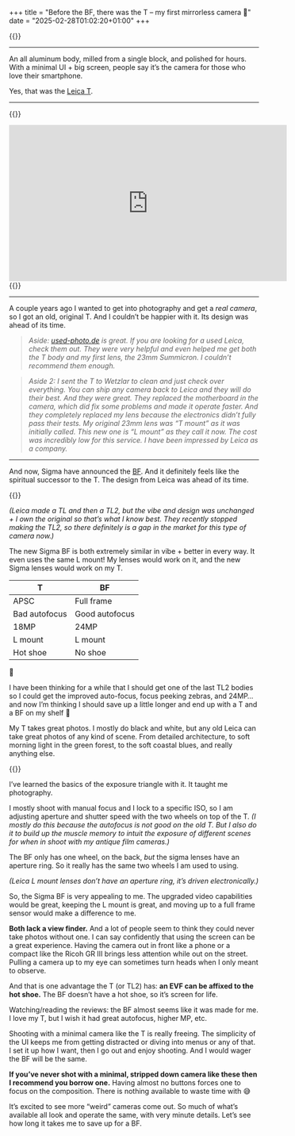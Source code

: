 +++
title = "Before the BF, there was the T – my first mirrorless camera 🖤"
date = "2025-02-28T01:02:20+01:00"
+++

{{<fig
  src="t.jpg"
  alt="My Leica T with its 23mm Summicron lens" />}}

- - -

An all aluminum body, milled from a single block, and polished for hours. With a minimal UI + big screen, people say it’s the camera for those who love their smartphone. 

Yes, that was the [Leica T][].

- - -

{{<raw>}}
<iframe width="560" height="315" src="https://www.youtube-nocookie.com/embed/8zmy8Amb9ro" title="YouTube video player" frameborder="0" allow="accelerometer; autoplay; clipboard-write; encrypted-media; gyroscope; picture-in-picture" allowfullscreen></iframe>
{{</raw>}}

- - -

A couple years ago I wanted to get into photography and get a _real camera_, so I got an old, original T. And I couldn’t be happier with it. Its design was ahead of its time. 

> _Aside: [used-photo.de](https://used-photo.de) is great. If you are looking for a used Leica, check them out. They were very helpful and even helped me get both the T body and my first lens, the 23mm Summicron. I couldn’t recommend them enough._

> _Aside 2: I sent the T to Wetzlar to clean and just check over everything. You can ship any camera back to Leica and they will do their best. And they were great. They replaced the motherboard in the camera, which did fix some problems and made it operate faster. And they completely replaced my lens because the electronics didn’t fully pass their tests. My original 23mm lens was “T mount” as it was initially called. This new one is “L mount” as they call it now. The cost was incredibly low for this service. I have been impressed by Leica as a company._

- - -

And now, Sigma have announced the [BF][]. And it definitely feels like the spiritual successor to the T. The design from Leica was ahead of its time. 

{{<fig
  src="bf.jpg"
  alt="The new Sigma BF"
  link="https://www.sigma-global.com/en/cameras/bf/" />}}

_(Leica made a TL and then a TL2, but the vibe and design was unchanged + I own the original so that’s what I know best. They recently stopped making the TL2, so there definitely is a gap in the market for this type of camera now.)_

The new Sigma BF is both extremely similar in vibe + better in every way. It even uses the same L mount! My lenses would work on it, and the new Sigma lenses would work on my T.

| T | BF |
| -- | -- |
| APSC | Full frame |
| Bad autofocus | Good autofocus |
| 18MP | 24MP |
| L mount | L mount |
| Hot shoe | No shoe |

🤔

I have been thinking for a while that I should get one of the last TL2 bodies so I could get the improved auto-focus, focus peeking zebras, and 24MP… and now I’m thinking I should save up a little longer and end up with a T and a BF on my shelf 💸 

My T takes great photos. I mostly do black and white, but any old Leica can take great photos of any kind of scene. From detailed architecture, to soft morning light in the green forest, to the soft coastal blues, and really anything else. 

{{<fig
  src="collage.jpg"
  alt="Four of my photos, one black and white of a building, one of the morning light in a forest, one of a hotel facade at night, and one of the coast of Portugal" />}}

I’ve learned the basics of the exposure triangle with it. It taught me photography. 

I mostly shoot with manual focus and I lock to a specific ISO, so I am adjusting aperture and shutter speed with the two wheels on top of the T. _(I mostly do this because the autofocus is not good on the old T. But I also do it to build up the muscle memory to intuit the exposure of different scenes for when in shoot with my antique film cameras.)_

The BF only has one wheel, on the back, _but_ the sigma lenses have an aperture ring. So it really has the same two wheels I am used to using. 

_(Leica L mount lenses don’t have an aperture ring, it’s driven electronically.)_

So, the Sigma BF is very appealing to me. The upgraded video capabilities would be great, keeping the L mount is great, and moving up to a full frame sensor would make a difference to me.

**Both lack a view finder.** And a lot of people seem to think they could never take photos without one. I can say confidently that using the screen can be a great experience. Having the camera out in front like a phone or a compact like the Ricoh GR III brings less attention while out on the street. Pulling a camera up to my eye can sometimes turn heads when I only meant to observe. 

And that is one advantage the T (or TL2) has: **an EVF can be affixed to the hot shoe.** The BF doesn’t have a hot shoe, so it’s screen for life. 

Watching/reading the reviews: the BF almost seems like it was made for me. I love my T, but I wish it had great autofocus, higher MP, etc. 

Shooting with a minimal camera like the T is really freeing. The simplicity of the UI keeps me from getting distracted or diving into menus or any of that. I set it up how I want, then I go out and enjoy shooting. And I would wager the BF will be the same. 

**If you’ve never shot with a minimal, stripped down camera like these then I recommend you borrow one.** Having almost no buttons forces one to focus on the composition. There is nothing available to waste time with 😅 

It’s excited to see more “weird” cameras come out. So much of what’s available all look and operate the same, with very minute details. Let’s see how long it takes me to save up for a BF. 

[Leica T]: https://en.wikipedia.org/wiki/Leica_T_(Typ_701)
[BF]: https://www.sigma-global.com/en/cameras/bf/

